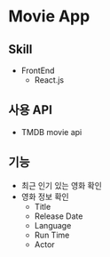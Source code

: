 # Movie App

## Skill
* FrontEnd
    * React.js

## 사용 API
* TMDB movie api

## 기능
* 최근 인기 있는 영화 확인
* 영화 정보 확인
    * Title
    * Release Date
    * Language
    * Run Time
    * Actor